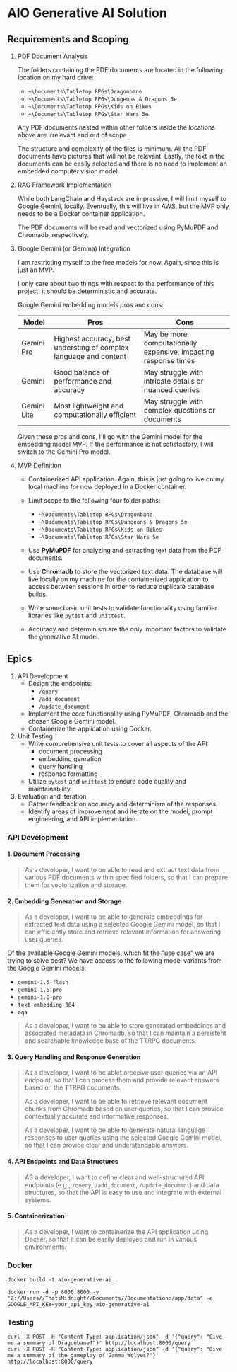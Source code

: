 # AIO Generative AI Solution

## Requirements and Scoping

1. PDF Document Analysis

    The folders containing the PDF documents are located in the following location on my hard drive:

    - `~\Documents\Tabletop RPGs\Dragonbane`
    - `~\Documents\Tabletop RPGs\Dungeons & Dragons 5e`
    - `~\Documents\Tabletop RPGs\Kids on Bikes`
    - `~\Documents\Tabletop RPGs\Star Wars 5e`

    Any PDF documents nested within other folders inside the locations above are irrelevant and out of scope.

    The structure and complexity of the files is minimum. All the PDF documents have pictures that will not be relevant. Lastly, the text in the documents can be easily selected and there is no need to implement an embedded computer vision model.

2. RAG Framework Implementation

    While both LangChain and Haystack are impressive, I will limit myself to Google Gemini, locally. Eventually, this will live in AWS, but the MVP only needs to be a Docker container application.

    The PDF documents will be read and vectorized using PyMuPDF and Chromadb, respectively.

3. Google Gemini (or Gemma) Integration

    I am restricting myself to the free models for now. Again, since this is just an MVP.

    I only care about two things with respect to the performance of this project: it should be deterministic and accurate.

    Google Gemini embedding models pros and cons:

    | Model | Pros | Cons |
    | --- | --- | --- |
    | Gemini Pro | Highest accuracy, best understing of complex language and content | May be more computationally expensive, impacting response times |
    | Gemini | Good balance of performance and accuracy | May struggle with intricate details or nuanced queries |
    | Gemini Lite | Most lightweight and computationally efficient | May struggle with complex questions or documents |

    Given these pros and cons, I'll go with the Gemini model for the embedding model MVP. If the performance is not satisfactory, I will switch to the Gemini Pro model.

4. MVP Definition

   - Containerized API application. Again, this is just going to live on my local machine for now deployed in a Docker container.

   - Limit scope to the following four folder paths:

     - `~\Documents\Tabletop RPGs\Dragonbane`
     - `~\Documents\Tabletop RPGs\Dungeons & Dragons 5e`
     - `~\Documents\Tabletop RPGs\Kids on Bikes`
     - `~\Documents\Tabletop RPGs\Star Wars 5e`

   - Use **PyMuPDF** for analyzing and extracting text data from the PDF documents.

   - Use **Chromadb** to store the vectorized text data. The database will live locally on my machine for the containerized application to access between sessions in order to reduce duplicate database builds.

   - Write some basic unit tests to validate functionality using familiar libraries like `pytest` and `unittest`.

   - Accuracy and determinism are the only important factors to validate the generative AI model.

## Epics

1. API Development
   - Design the endpoints:
     - `/query`
     - `/add_document`
     - `/update_document`
   - Implement the core functionality using PyMuPDF, Chromadb and the chosen Google Gemini model.
   - Containerize the application using Docker.
2. Unit Testing
   - Write comprehensive unit tests to cover all aspects of the API:
     - document processing
     - embedding genration
     - query handling
     - response formatting
   - Utilize `pytest` and `unittest` to ensure code quality and maintainability.
3. Evaluation and Iteration
   - Gather feedback on accuracy and determinism of the responses.
   - Identify areas of improvement and iterate on the model, prompt engineering, and API implementation.

### API Development

#### 1. Document Processing

> As a developer, I want to be able to read and extract text data from various PDF documents within specified folders, so that I can prepare them for vectorization and storage.

#### 2. Embedding Generation and Storage

> As a developer, I want to be able to generate embeddings for extracted text data using a selected Google Gemini model, so that I can efficiently store and retrieve relevant information for answering user queries.

Of the available Google Gemini models, which fit the "use case" we are trying to solve best? We have access to the following model variants from the Google Gemini models:

- `gemini-1.5-flash`
- `gemini-1.5.pro`
- `gemini-1.0-pro`
- `text-embedding-004`
- `aqa`

> As a developer, I want to be able to store generated embeddings and associated metadata in Chromadb, so that I can maintain a persistent and searchable knowledge base of the TTRPG documents.

#### 3. Query Handling and Response Generation

> As a developer, I want to be ablet oreceive user queries via an API endpoint, so that I can process them and provide relevant answers based on the TTRPG documents.
>
> As a developer, I want to be able to retrieve relevant document chunks from Chromadb based on user queries, so that I can provide contextually accurate and informative responses.
>
> As a developer, I want to be able to generate natural language responses to user queries using the selected Google Gemini model, so that I can provide clear and understandable answers.

#### 4. API Endpoints and Data Structures

> AS a developer, I want to define clear and well-structured API endpoints (e.g., `/query`, `/add_document`, `/update_document`) and data structures, so that the API is easy to use and integrate with external systems.

#### 5. Containerization

> As a developer, I want to containerize the API application using Docker, so that it can be easily deployed and run in various environments.

### Docker

```shell
docker build -t aio-generative-ai .
```

```shell
docker run -d -p 8000:8000 -v "Z://Users//ThatsMidnight//Documents//Documentation:/app/data" -e GOOGLE_API_KEY=your_api_key aio-generative-ai
```

### Testing

```shell
curl -X POST -H "Content-Type: application/json" -d '{"query": "Give me a summary of Dragonbane?"}' http://localhost:8000/query
curl -X POST -H "Content-Type: application/json" -d '{"query": "Give me a summary of the gameplay of Gamma Wolves?"}' http://localhost:8000/query
```

